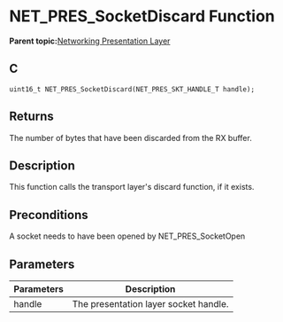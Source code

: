 # NET\_PRES\_SocketDiscard Function

**Parent topic:**[Networking Presentation Layer](GUID-75470E5B-2289-4F94-AE85-2BB7DF4C4F07.md)

## C

```
uint16_t NET_PRES_SocketDiscard(NET_PRES_SKT_HANDLE_T handle); 
```

## Returns

The number of bytes that have been discarded from the RX buffer.

## Description

This function calls the transport layer's discard function, if it exists.

## Preconditions

A socket needs to have been opened by NET\_PRES\_SocketOpen

## Parameters

|Parameters|Description|
|----------|-----------|
|handle|The presentation layer socket handle.|

